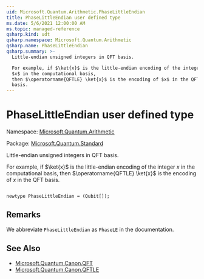 ```yaml
---
uid: Microsoft.Quantum.Arithmetic.PhaseLittleEndian
title: PhaseLittleEndian user defined type
ms.date: 5/6/2021 12:00:00 AM
ms.topic: managed-reference
qsharp.kind: udt
qsharp.namespace: Microsoft.Quantum.Arithmetic
qsharp.name: PhaseLittleEndian
qsharp.summary: >-
  Little-endian unsigned integers in QFT basis.

  For example, if $\ket{x}$ is the little-endian encoding of the integer
  $x$ in the computational basis,
  then $\operatorname{QFTLE} \ket{x}$ is the encoding of $x$ in the QFT
  basis.
---
```


# PhaseLittleEndian user defined type

Namespace: [Microsoft.Quantum.Arithmetic](xref:Microsoft.Quantum.Arithmetic)

Package: [Microsoft.Quantum.Standard](https://nuget.org/packages/Microsoft.Quantum.Standard)


Little-endian unsigned integers in QFT basis.For example, if $\ket{x}$ is the little-endian encoding of the integer$x$ in the computational basis,then $\operatorname{QFTLE} \ket{x}$ is the encoding of $x$ in the QFTbasis.

```qsharp

newtype PhaseLittleEndian = (Qubit[]);
```



## Remarks

We abbreviate `PhaseLittleEndian` as `PhaseLE` in the documentation.

## See Also

- [Microsoft.Quantum.Canon.QFT](xref:Microsoft.Quantum.Canon.QFT)
- [Microsoft.Quantum.Canon.QFTLE](xref:Microsoft.Quantum.Canon.QFTLE)